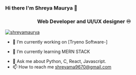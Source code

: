 ### Hi there I'm Shreya Maurya 👋
<h3 align="center"> Web Developer and UI/UX designer ♾️</h3>

<p align="left"> <a href="https:// " target="blank"><img src="https://img.shields.io/twitter/follow/shreyamaurya?logo=twitter&style=for-the-badge" alt="shreyamaurya" /></a> </p>

 - 🔭 I’m currently working on [Tryeno Software-]
<!--(https://github.com/CanisCoder/All-In-One-Application-) -->


- 🌱 I’m currently learning  MERN STACK
<!--- 👯 I’m looking to collaborate on ...
- 🤔 I’m looking for help with ...-->
- 💬 Ask me about Python, C, React, Javascript.
- 📫 How to reach me shreyama9670@gmail.com
<!--- 😄 Pronouns: ... 
- ⚡ Fun fact: ...-->
